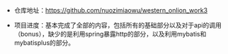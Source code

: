  * 仓库地址：https://github.com/nuozimiaowu/western_onlion_work3

* 项目进度：基本完成了全部的内容，包括所有的基础部分以及对于api的调用（bonus），缺少的是利用spring暴露http的部分，以及利用mybatis和mybatisplus的部分。